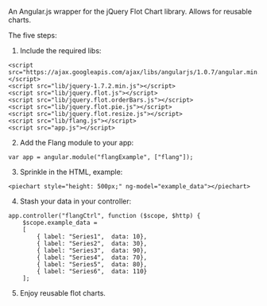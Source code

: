 An Angular.js wrapper for the jQuery Flot Chart library. Allows for reusable charts.


The five steps:

1. Include the required libs:
```
<script src="https://ajax.googleapis.com/ajax/libs/angularjs/1.0.7/angular.min.js"></script>
<script src="lib/jquery-1.7.2.min.js"></script>
<script src="lib/jquery.flot.js"></script>
<script src="lib/jquery.flot.orderBars.js"></script>
<script src="lib/jquery.flot.pie.js"></script>
<script src="lib/jquery.flot.resize.js"></script>
<script src="lib/flang.js"></script>
<script src="app.js"></script>
```

2. Add the Flang module to your app:
```
var app = angular.module("flangExample", ["flang"]);
```

3. Sprinkle in the HTML, example:
```
<piechart style="height: 500px;" ng-model="example_data"></piechart>
```

4. Stash your data in your controller:
```
app.controller("flangCtrl", function ($scope, $http) {
    $scope.example_data =
    [
        { label: "Series1",  data: 10},
        { label: "Series2",  data: 30},
        { label: "Series3",  data: 90},
        { label: "Series4",  data: 70},
        { label: "Series5",  data: 80},
        { label: "Series6",  data: 110}
    ];
```

5. Enjoy reusable flot charts.
